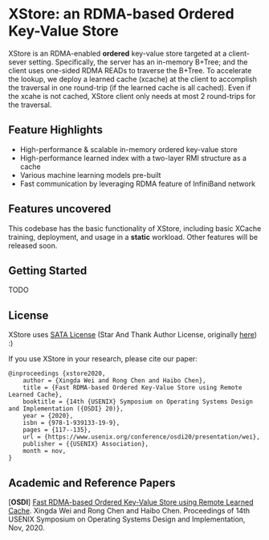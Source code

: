 # XStore: an RDMA-based Ordered Key-Value Store

XStore is an RDMA-enabled **ordered** key-value store targeted at a client-sever setting. Specifically, the server has an in-memory B+Tree; and the client uses one-sided RDMA READs to traverse the B+Tree. To accelerate the lookup, we deploy a learned cache (xcache) at the client to accomplish the traversal in one round-trip (if the learned cache is all cached). Even if the xcahe is not cached, XStore client only needs at most 2 round-trips for the traversal. 


## Feature Highlights

* High-performance & scalable in-memory ordered key-value store
* High-performance learned index with a two-layer RMI structure as a cache
* Various machine learning models pre-built
* Fast communication by leveraging RDMA feature of InfiniBand network

## Features uncovered

This codebase has the basic functionality of XStore, including basic XCache training, deployment, and usage in a **static** workload. 
Other features will be released soon.

## Getting Started

TODO

## License
XStore uses [SATA License](LICENSE.txt) (Star And Thank Author License, originally [here](https://github.com/zTrix/sata-license)) :)

If you use XStore in your research, please cite our paper:
   
    @inproceedings {xstore2020,
        author = {Xingda Wei and Rong Chen and Haibo Chen},
        title = {Fast RDMA-based Ordered Key-Value Store using Remote Learned Cache},
        booktitle = {14th {USENIX} Symposium on Operating Systems Design and Implementation ({OSDI} 20)},
        year = {2020},
        isbn = {978-1-939133-19-9},
        pages = {117--135},
        url = {https://www.usenix.org/conference/osdi20/presentation/wei},
        publisher = {{USENIX} Association},
        month = nov,
    }


## Academic and Reference Papers

[**OSDI**] [Fast RDMA-based Ordered Key-Value Store using Remote Learned Cache](docs/papers/xstore-osdi20.pdf). Xingda Wei and Rong Chen and Haibo Chen. Proceedings of 14th USENIX Symposium on Operating Systems Design and Implementation, Nov, 2020. 

